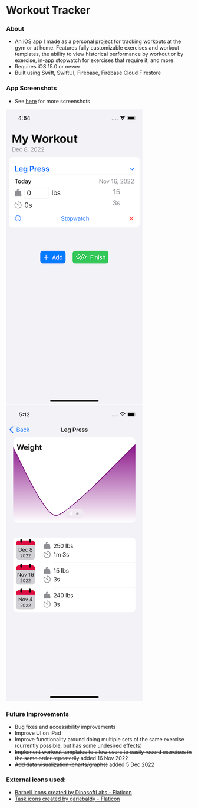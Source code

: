 # Workout Tracker

### About
* An iOS app I made as a personal project for tracking workouts at the gym or at home. Features fully customizable exercises and workout templates, the ability to view historical performance by workout or by exercise, in-app stopwatch for exercises that require it, and more.
* Requires iOS 15.0 or newer
* Built using Swift, SwiftUI, Firebase, Firebase Cloud Firestore

### App Screenshots
* See [here](https://github.com/sam-r-1/workout-tracker_ios/tree/main/app-screen-captures) for more screenshots

![in a workout](https://github.com/sam-r-1/workout-tracker_ios/blob/main/app-screen-captures/in-workout.png)
![exercise history](https://github.com/sam-r-1/workout-tracker_ios/blob/main/app-screen-captures/exercise-results.png)

### Future Improvements
* Bug fixes and accessibility improvements
* Improve UI on iPad
* Improve functionality around doing multiple sets of the same exercise (currently possible, but has some undesired effects)
* ~~Implement workout templates to allow users to easily record exercises in the same order repeatedly~~ added 16 Nov 2022
* ~~Add data visualization (charts/graphs)~~ added 5 Dec 2022


### External icons used:
* <a href="https://www.flaticon.com/free-icons/barbell" title="barbell icons">Barbell icons created by DinosoftLabs - Flaticon</a>
* <a href="https://www.flaticon.com/free-icons/task" title="task icons">Task icons created by gariebaldy - Flaticon</a>
